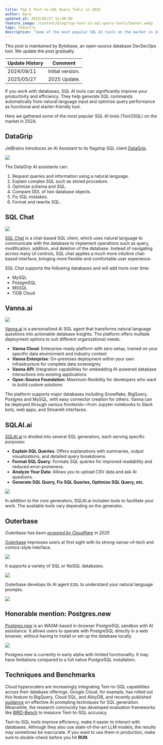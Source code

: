 ```yaml
---
title: Top 5 Text-to-SQL Query Tools in 2025
author: Ayra
updated_at: 2025/05/27 12:00:00
feature_image: /content/blog/top-text-to-sql-query-tools/banner.webp
tags: Industry
description: 'Some of the most popular SQL AI tools on the market in 2024.'
---
```


<HintBlock type="info">

This post is maintained by Bytebase, an open-source database DevSecOps tool. We update the post gradually.

</HintBlock>

| Update History | Comment          |
| -------------- | ---------------- |
| 2024/09/11     | Initial version. |
| 2025/05/27     | 2025 Update.     |

If you work with databases, SQL AI tools can significantly improve your productivity and efficiency. They help generate SQL commands automatically from natural language input and optimize query performance as functional and starter-friendly tool.

Here we gathered some of the most popular SQL AI tools (Text2SQL) on the market in 2024.

## DataGrip

JetBrains introduces an AI Assistant to its flagship SQL client [DataGrip](https://www.jetbrains.com/datagrip/).

![](/content/blog/top-text-to-sql-query-tools/datagrip.webp)

The DataGrip AI assistants can:

1. Request queries and information using a natural language.
1. Explain complex SQL such as stored procedure.
1. Optimize schema and SQL.
1. Compare DDL of two database objects.
1. Fix SQL mistakes.
1. Format and rewrite SQL.

## SQL Chat

![](/content/blog/top-text-to-sql-query-tools/sqlchat.webp)

[SQL Chat](https://www.sqlchat.ai/) is a chat-based SQL client, which uses natural language to communicate with the database to implement operations such as query, modification, addition, and deletion of the database. Instead of navigating across many UI controls, SQL chat applies a much more intuitive chat-based interface, bringing more flexible and comfortable user experience.

SQL Chat supports the following databases and will add more over time:

- MySQL
- PostgreSQL
- MSSQL
- TiDB Cloud

## Vanna.ai

![](/content/blog/top-text-to-sql-query-tools/vanna.webp)

[Vanna.ai](https://vanna.ai/) is a personalized AI SQL agent that transforms natural language questions into actionable database insights. The platform offers multiple deployment options to suit different organizational needs:

- **Vanna Cloud**: Enterprise-ready platform with zero setup, trained on your specific data environment and industry context
- **Vanna Enterprise**: On-premises deployment within your own infrastructure for complete data sovereignty
- **Vanna API**: Integration capabilities for embedding AI-powered database interactions into existing applications
- **Open-Source Foundation**: Maximum flexibility for developers who want to build custom solutions

The platform supports major databases including Snowflake, BigQuery, Postgres and MySQL, with easy connector creation for others. Vanna can be deployed through various frontends—from Jupyter notebooks to Slack bots, web apps, and Streamlit interfaces.

## SQLAI.ai

[SQLAI.ai](https://www.sqlai.ai/) is divided into several SQL generators, each serving specific purposes:

- **Explain SQL Queries**: Offers explanations with summaries, output visualizations, and detailed query breakdowns.
- **Format SQL Query**: Formats SQL queries for improved readability and reduced error-proneness.
- **Analyze Your Data**: Allows you to upload CSV data and ask AI questions.
- **Generate SQL Query, Fix SQL Queries, Optimize SQL Query, etc.**

![](/content/blog/top-text-to-sql-query-tools/sqlai.webp)

In addition to the core generators, SQLAI.ai includes tools to facilitate your work. The available tools vary depending on the generator.

## Outerbase

_Outerbase has been [acquired by Cloudflare](https://blog.cloudflare.com/cloudflare-acquires-outerbase-database-dx/) in 2025_

[Outerbase](https://www.outerbase.com/) impresses users at first sight with its strong-sense-of-tech and comics-style interface.

![](/content/blog/top-text-to-sql-query-tools/outerbase.webp)

It supports a variety of SQL or NoSQL databases.

![](/content/blog/top-text-to-sql-query-tools/outerbase-database.webp)

Outerbase develops its AI agent `EZQL` to understand your natural language prompts.

![](/content/blog/top-text-to-sql-query-tools/outerbaseai.webp)

## Honorable mention: Postgres.new

[Postgres.new](https://postgres.new/) is an WASM-based in-browser PostgreSQL sandbox with AI assistance. It allows users to operate with PostgreSQL directly in a web browser, without having to install or set up the database locally.

![](/content/blog/top-text-to-sql-query-tools/postgresnew.webp)

Postgres.new is currently in early alpha with limited functionality. It may have limitations compared to a full native PostgreSQL installation.

## Techniques and Benchmarks

Cloud hyperscalers are increasingly integrating Text-to-SQL capabilities across their database offerings. Google Cloud, for example, has rolled out this feature to BigQuery, Cloud SQL, and AlloyDB, and recently published [guidance](https://cloud.google.com/blog/products/databases/techniques-for-improving-text-to-sql) on effective AI prompting techniques for SQL generation. Meanwhile, the research community has developed evaluation frameworks like [BIRD-Bench](https://bird-bench.github.io/) to measure Text-to-SQL accuracy.

Text-to-SQL tools improve efficiency, make it easier to interact with databases. Although they also use state-of-the-art LLM models, the results may sometimes be inaccurate. If you want to use them in production, make sure to double-check before you hit **RUN**.
